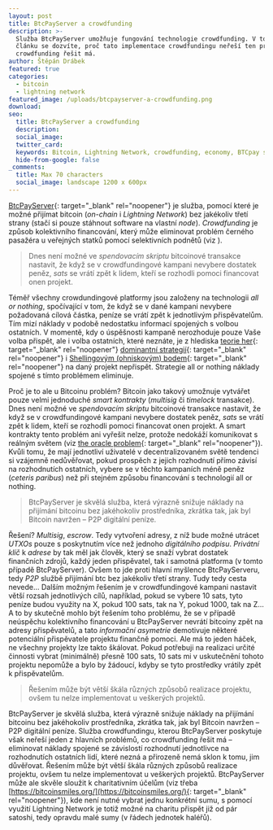 ```yaml
---
layout: post
title: BtcPayServer a crowdfunding
description: >-
  Služba BtcPayServer umožňuje fungování technologie crowdfunding. V tomto
  článku se dozvíte, proč tato implementace crowdfundingu neřeší ten problém, co
  crowdfunding řešit má.
author: Štěpán Drábek
featured: true
categories:
  - bitcoin
  - lightning network
featured_image: /uploads/btcpayserver-a-crowdfunding.png
download:
seo:
  title: BtcPayServer a crowdfunding
  description:
  social_image:
  twitter_card:
  keywords: Bitcoin, Lightning Network, crowdfunding, economy, BTCpay server
  hide-from-google: false
_comments:
  title: Max 70 characters
  social_image: landscape 1200 x 600px
---
```

[BtcPayServer](https://btcpayserver.org/){: target="_blank" rel="noopener"} je služba, pomoc&iacute; které je možné přij&iacute;mat bitcoin (*on-chain* i *Lightning Network*) bez jakékoliv třet&iacute; strany (stač&iacute; si pouze st&aacute;hnout software na vlastn&iacute; *node*). *Crowdfunding* je způsob kolektivn&iacute;ho financov&aacute;n&iacute;, kter&yacute; může eliminovat problém černého pasažéra u veřejn&yacute;ch statků pomoc&iacute; selektivn&iacute;ch podnětů (viz ).

> Dnes nen&iacute; možné ve *spendovac&iacute;m skriptu* bitcoinové transakce nastavit, že když se v crowdfundingové kampani nevybere dostatek peněz, *sats* se vr&aacute;t&iacute; zpět k lidem, kteř&iacute; se rozhodli pomoci financovat onen projekt.

Téměř všechny crowdundingové platformy jsou založeny na technologii *all or nothing*, spoč&iacute;vaj&iacute;c&iacute; v tom, že když se v dané kampani nevybere požadovan&aacute; c&iacute;lov&aacute; č&aacute;stka, pen&iacute;ze se vr&aacute;t&iacute; zpět k jednotliv&yacute;m přispěvatelům. T&iacute;m miz&iacute; n&aacute;klady v podobě nedostatku informac&iacute; spojen&yacute;ch s volbou ostatn&iacute;ch. V momentě, kdy o &uacute;spěšnosti kampaně nerozhoduje pouze Vaše volba přispět, ale i volba ostatn&iacute;ch, které nezn&aacute;te, je z hlediska [teorie her](https://cs.wikipedia.org/wiki/Teorie_her){: target="_blank" rel="noopener"} [dominantn&iacute; strategi&iacute;](https://cs.wikipedia.org/wiki/Dominantn%C3%AD_strategie){: target="_blank" rel="noopener"} i [Shellingov&yacute;m (ohniskov&yacute;m) bodem](https://en.wikipedia.org/wiki/Focal_point_&#40;game_theory&#41;){: target="_blank" rel="noopener"} na dan&yacute; projekt nepřispět. Strategie all or nothing n&aacute;klady spojené s t&iacute;mto problémem eliminuje.

Proč je to ale u Bitcoinu problém? Bitcoin jako takov&yacute; umožnuje vytv&aacute;řet pouze velmi jednoduché *smart kontrakty* (*multisig* či *timelock* transakce). Dnes nen&iacute; možné ve *spendovac&iacute;m skriptu* bitcoinové transakce nastavit, že když se v crowdfundingové kampani nevybere dostatek peněz, *sats* se vr&aacute;t&iacute; zpět k lidem, kteř&iacute; se rozhodli pomoci financovat onen projekt. A smart kontrakty tento problém ani vyřešit nelze, protože nedok&aacute;ž&iacute; komunikovat s re&aacute;ln&yacute;m světem (viz [the oracle problem](https://en.wikipedia.org/wiki/Test_oracle){: target="_blank" rel="noopener"}). Kvůli tomu, že maj&iacute; jednotliv&iacute; uživatelé v decentralizovaném světě tendenci si vz&aacute;jemně nedůvěřovat, pokud prospěch z jejich rozhodnut&iacute; př&iacute;mo z&aacute;vis&iacute; na rozhodnut&iacute;ch ostatn&iacute;ch, vybere se v těchto kampan&iacute;ch méně peněz (*ceteris paribus*) než při stejném způsobu financov&aacute;n&iacute; s technologi&iacute; all or nothing.

> BtcPayServer je skvěl&aacute; služba, kter&aacute; v&yacute;razně snižuje n&aacute;klady na přij&iacute;m&aacute;n&iacute; bitcoinu bez jakéhokoliv prostředn&iacute;ka, zkr&aacute;tka tak, jak byl Bitcoin navržen – P2P digit&aacute;ln&iacute; pen&iacute;ze.

Řešen&iacute;? *Multisig*, *escrow*. Tedy vytvořen&iacute; adresy, z n&iacute;ž bude možné utr&aacute;cet *UTXOs* pouze s poskytnut&iacute;m v&iacute;ce než jednoho *digit&aacute;ln&iacute;ho podpisu*. *Priv&aacute;tn&iacute; kl&iacute;č* k *adrese* by tak měl jak člověk, kter&yacute; se snaž&iacute; vybrat dostatek finančn&iacute;ch zdrojů, každ&yacute; jeden přispěvatel, tak i samotn&aacute; platforma (v tomto př&iacute;padě BtcPayServer). Ovšem to jde proti hlavn&iacute; myšlence BtcPayServeru, tedy *P2P* službě přij&iacute;m&aacute;n&iacute; btc bez jakékoliv třet&iacute; strany. Tudy tedy cesta nevede… Dalš&iacute;m možn&yacute;m řešen&iacute;m je v crowdfundingové kampani nastavit větš&iacute; rozsah jednotliv&yacute;ch c&iacute;lů, např&iacute;klad, pokud se vybere 10 sats, tyto pen&iacute;ze budou využity na X, pokud 100 sats, tak na Y, pokud 1000, tak na Z… A to by skutečně mohlo b&yacute;t řešen&iacute;m toho problému, že se v př&iacute;padě ne&uacute;spěchu kolektivn&iacute;ho financov&aacute;n&iacute; u BtcPayServer nevr&aacute;t&iacute; bitcoiny zpět na adresy přispěvatelů, a tato *informačn&iacute; asymetrie* demotivuje některé potenci&aacute;ln&iacute; přispěvatele projektu finančně pomoci. Ale m&aacute; to jeden h&aacute;ček, ne všechny projekty lze takto šk&aacute;lovat. Pokud potřebuji na realizaci určité činnosti vybrat (minim&aacute;lně) přesně 100 sats, 10 sats mi v uskutečněn&iacute; tohoto projektu nepomůže a bylo by ž&aacute;douc&iacute;, kdyby se tyto prostředky vr&aacute;tily zpět k přispěvatelům.

> Řešen&iacute;m může b&yacute;t větš&iacute; šk&aacute;la různ&yacute;ch způsobů realizace projektu, ovšem tu nelze implementovat u vešker&yacute;ch projektů.

BtcPayServer je skvěl&aacute; služba, kter&aacute; v&yacute;razně snižuje n&aacute;klady na přij&iacute;m&aacute;n&iacute; bitcoinu bez jakéhokoliv prostředn&iacute;ka, zkr&aacute;tka tak, jak byl Bitcoin navržen – P2P digit&aacute;ln&iacute; pen&iacute;ze. Služba crowdfundingu, kterou BtcPayServer poskytuje však neřeš&iacute; jeden z hlavn&iacute;ch problémů, co crowdfunding řešit m&aacute; – eliminovat n&aacute;klady spojené se z&aacute;vislost&iacute; rozhodnut&iacute; jednotlivce na rozhodnut&iacute;ch ostatn&iacute;ch lid&iacute;, které nezn&aacute; a přirozeně nem&aacute; sklon k tomu, jim důvěřovat. Řešen&iacute;m může b&yacute;t větš&iacute; šk&aacute;la různ&yacute;ch způsobů realizace projektu, ovšem tu nelze implementovat u vešker&yacute;ch projektů. BtcPayServer může ale skvěle sloužit k charitativn&iacute;m &uacute;čelům (viz třeba [https://bitcoinsmiles.org/](https://bitcoinsmiles.org/){: target="_blank" rel="noopener"}), kde nen&iacute; nutné vybrat jednu konkrétn&iacute; sumu, s pomoc&iacute; využit&iacute; Lightning Network je totiž možné na charitu přispět již od p&aacute;r satoshi, tedy opravdu malé sumy (v ř&aacute;dech jednotek haléřů).

&nbsp;
